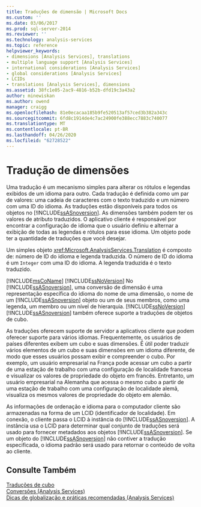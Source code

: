 ```yaml
---
title: Traduções de dimensão | Microsoft Docs
ms.custom: ''
ms.date: 03/06/2017
ms.prod: sql-server-2014
ms.reviewer: ''
ms.technology: analysis-services
ms.topic: reference
helpviewer_keywords:
- dimensions [Analysis Services], translations
- multiple language support [Analysis Services]
- international considerations [Analysis Services]
- global considerations [Analysis Services]
- LCIDs
- translations [Analysis Services], dimensions
ms.assetid: 38fc1e05-2ac9-4816-b52b-dfd19c3a43a2
author: minewiskan
ms.author: owend
manager: craigg
ms.openlocfilehash: 81e0ecacaa185b9fe520513af57ced3b382a343c
ms.sourcegitcommit: 6fd8c1914de4c7ac24900fe388ecc7883c740077
ms.translationtype: MT
ms.contentlocale: pt-BR
ms.lasthandoff: 04/26/2020
ms.locfileid: "62728522"
---
```

# <a name="dimension-translations"></a>Tradução de dimensões
  Uma tradução é um mecanismo simples para alterar os rótulos e legendas exibidos de um idioma para outro. Cada tradução é definida como um par de valores: uma cadeia de caracteres com o texto traduzido e um número com uma ID do idioma. As traduções estão disponíveis para todos os objetos no [!INCLUDE[ssASnoversion](../../includes/ssasnoversion-md.md)]. As dimensões também podem ter os valores de atributo traduzidos. O aplicativo cliente é responsável por encontrar a configuração de idioma que o usuário definiu e alternar a exibição de todas as legendas e rótulos para esse idioma. Um objeto pode ter a quantidade de traduções que você desejar.  
  
 Um simples objeto <xref:Microsoft.AnalysisServices.Translation> é composto de: número de ID do idioma e legenda traduzida. O número de ID do idioma é um `Integer` com uma ID do idioma. A legenda traduzida é o texto traduzido.  
  
 [!INCLUDE[msCoName](../../includes/msconame-md.md)] [!INCLUDE[ssNoVersion](../../includes/ssnoversion-md.md)] No [!INCLUDE[ssASnoversion](../../includes/ssasnoversion-md.md)], uma conversão de dimensão é uma representação específica do idioma do nome de uma dimensão, o nome de um [!INCLUDE[ssASnoversion](../../includes/ssasnoversion-md.md)] objeto ou um de seus membros, como uma legenda, um membro ou um nível de hierarquia. [!INCLUDE[ssNoVersion](../../includes/ssnoversion-md.md)][!INCLUDE[ssASnoversion](../../includes/ssasnoversion-md.md)] também oferece suporte a traduções de objetos de cubo.  
  
 As traduções oferecem suporte de servidor a aplicativos cliente que podem oferecer suporte para vários idiomas. Frequentemente, os usuários de países diferentes exibem um cubo e suas dimensões. É útil poder traduzir vários elementos de um cubo e suas dimensões em um idioma diferente, de modo que esses usuários possam exibir e compreender o cubo. Por exemplo, um usuário empresarial na França pode acessar um cubo a partir de uma estação de trabalho com uma configuração de localidade francesa e visualizar os valores de propriedade do objeto em francês. Entretanto, um usuário empresarial na Alemanha que acessa o mesmo cubo a partir de uma estação de trabalho com uma configuração de localidade alemã, visualiza os mesmos valores de propriedade do objeto em alemão.  
  
 As informações de ordenação e idioma para o computador cliente são armazenadas na forma de um LCID (identificador de localidade). Em conexão, o cliente passa o LCID à instância do [!INCLUDE[ssASnoversion](../../includes/ssasnoversion-md.md)]. A instância usa o LCID para determinar qual conjunto de traduções será usado para fornecer metadados aos objetos [!INCLUDE[ssASnoversion](../../includes/ssasnoversion-md.md)]. Se um objeto do [!INCLUDE[ssASnoversion](../../includes/ssasnoversion-md.md)] não contiver a tradução especificada, o idioma padrão será usado para retornar o conteúdo de volta ao cliente.  
  
## <a name="see-also"></a>Consulte Também  
 [Traduções de cubo](../multidimensional-models-olap-logical-cube-objects/cube-translations.md)   
 [Conversões &#40;Analysis Services&#41;](../translations-analysis-services.md)   
 [Dicas de globalização e práticas recomendadas &#40;Analysis Services&#41;](../globalization-tips-and-best-practices-analysis-services.md)  
  
  

